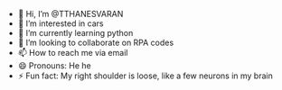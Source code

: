 - 👋 Hi, I’m @TTHANESVARAN
- 👀 I’m interested in cars
- 🌱 I’m currently learning python
- 💞️ I’m looking to collaborate on RPA codes
- 📫 How to reach me via email
- 😄 Pronouns: He he
- ⚡ Fun fact: My right shoulder is loose, like a few neurons in my brain

<!---
TTHANESVARAN/TTHANESVARAN is a ✨ special ✨ repository because its `README.md` (this file) appears on your GitHub profile.
You can click the Preview link to take a look at your changes.
--->
